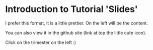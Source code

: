 # Introduction to Tutorial 'Slides'

I prefer this format, it is a little prettier.  On the left will be the content.

You can also view it in the github site (link at top the little cute icon).

Click on the trimester on the left :)
